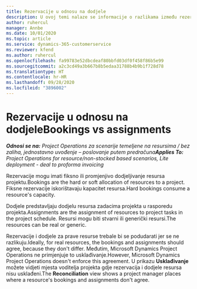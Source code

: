```yaml
---
title: Rezervacije u odnosu na dodjele
description: U ovoj temi nalaze se informacije o razlikama između rezervacija i dodjela resursa.
author: ruhercul
manager: Annbe
ms.date: 10/01/2020
ms.topic: article
ms.service: dynamics-365-customerservice
ms.reviewer: kfend
ms.author: ruhercul
ms.openlocfilehash: fa99783e52dbcdeaf80bbfd03df0f458f86b5e99
ms.sourcegitcommit: a2c3cd49a3b667b8b5edaa31788b4b9b1f728d78
ms.translationtype: HT
ms.contentlocale: hr-HR
ms.lasthandoff: 09/28/2020
ms.locfileid: "3896002"
---
```

# <a name="bookings-vs-assignments"></a><span data-ttu-id="c1af7-103">Rezervacije u odnosu na dodjele</span><span class="sxs-lookup"><span data-stu-id="c1af7-103">Bookings vs assignments</span></span>

<span data-ttu-id="c1af7-104">_**Odnosi se na:** Project Operations za scenarije temeljene na resursima / bez zaliha, jednostavno uvođenje – poslovanje putem predračuna_</span><span class="sxs-lookup"><span data-stu-id="c1af7-104">_**Applies To:** Project Operations for resource/non-stocked based scenarios, Lite deployment - deal to proforma invoicing_</span></span>

<span data-ttu-id="c1af7-105">Rezervacije mogu imati fiksno ili promjenjivo dodjeljivanje resursa projektu.</span><span class="sxs-lookup"><span data-stu-id="c1af7-105">Bookings are the hard or soft allocation of resources to a project.</span></span> <span data-ttu-id="c1af7-106">Fiksne rezervacije iskorištavaju kapacitet resursa.</span><span class="sxs-lookup"><span data-stu-id="c1af7-106">Hard bookings consume a resource's capacity.</span></span> 

<span data-ttu-id="c1af7-107">Dodjele predstavljaju dodjelu resursa zadacima projekta u rasporedu projekta.</span><span class="sxs-lookup"><span data-stu-id="c1af7-107">Assignments are the assignment of resources to project tasks in the project schedule.</span></span> <span data-ttu-id="c1af7-108">Resursi mogu biti stvarni ili generički resursi.</span><span class="sxs-lookup"><span data-stu-id="c1af7-108">The resources can be real or generic.</span></span> 

<span data-ttu-id="c1af7-109">Rezervacije i dodjele za prave resurse trebale bi se podudarati jer se ne razlikuju.</span><span class="sxs-lookup"><span data-stu-id="c1af7-109">Ideally, for real resources, the bookings and assignments should agree, because they don't differ.</span></span> <span data-ttu-id="c1af7-110">Međutim, Microsoft Dynamics Project Operations ne primjenjuje to usklađivanje.</span><span class="sxs-lookup"><span data-stu-id="c1af7-110">However, Microsoft Dynamics Project Operations doesn't enforce this agreement.</span></span> <span data-ttu-id="c1af7-111">U prikazu **Usklađivanje** možete vidjeti mjesta voditelja projekta gdje rezervacija i dodjele resursa nisu usklađeni.</span><span class="sxs-lookup"><span data-stu-id="c1af7-111">The **Reconciliation** view shows a project manager places where a resource's bookings and assignments don't agree.</span></span>
